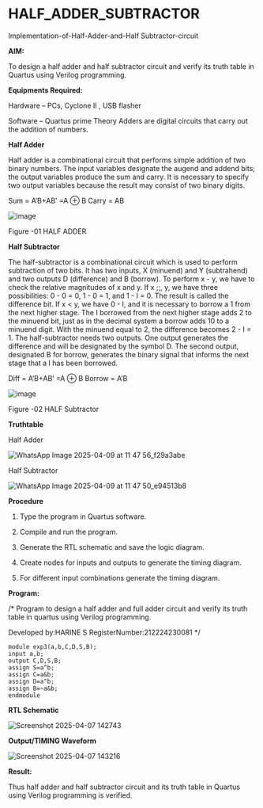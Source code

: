 # HALF_ADDER_SUBTRACTOR

Implementation-of-Half-Adder-and-Half Subtractor-circuit

**AIM:**

To design a half adder and half subtractor circuit and verify its truth table in Quartus using Verilog programming.

**Equipments Required:**

Hardware – PCs, Cyclone II , USB flasher 

Software – Quartus prime Theory Adders are digital circuits that carry out the addition of numbers.

**Half Adder**

Half adder is a combinational circuit that performs simple addition of two binary numbers. The input variables designate the augend and addend bits; the output variables produce the sum and carry. It is necessary to specify two output variables because the result may consist of two binary digits.

Sum = A’B+AB’ =A ⊕ B Carry = AB

![image](https://github.com/naavaneetha/HALF_ADDER_SUBTRACTOR/assets/154305477/bd4a0b2c-cdbc-4184-ab08-81578f121e1f)

Figure -01 HALF ADDER

**Half Subtractor**

The half-subtractor is a combinational circuit which is used to perform subtraction of two bits. It has two inputs, X (minuend) and Y (subtrahend) and two outputs D (difference) and B (borrow). To perform x - y, we have to check the relative magnitudes of x and y. If x ;;, y, we have three possibilities: 0 - 0 = 0, 1 - 0 = 1, and 1 - I = 0. The result is called the difference bit. If x < y, we have 0 - I, and it is necessary to borrow a 1 from the next higher stage. The I borrowed from the next higher stage adds 2 to the minuend bit, just as in the decimal system a borrow adds 10 to a minuend digit. With the minuend equal to 2, the difference becomes 2 - I = 1. The half-subtractor needs two outputs. One output generates the difference and will be designated by the symbol D. The second output, designated B for borrow, generates the binary signal that informs the next stage that a I has been borrowed. 

Diff = A’B+AB’ =A ⊕ B
Borrow = A’B

 ![image](https://github.com/naavaneetha/HALF_ADDER_SUBTRACTOR/assets/154305477/d76b099c-513f-4e7c-843a-e2fd028a531a)

Figure -02 HALF Subtractor

**Truthtable**

Half Adder

![WhatsApp Image 2025-04-09 at 11 47 56_f29a3abe](https://github.com/user-attachments/assets/954d6037-b3f4-4a4e-8db5-9a6bd1102317)

Half Subtractor

![WhatsApp Image 2025-04-09 at 11 47 50_e94513b8](https://github.com/user-attachments/assets/16d40871-8df9-47ee-a5a1-821e4307185b)

**Procedure**

1.	Type the program in Quartus software.

2.	Compile and run the program.

3.	Generate the RTL schematic and save the logic diagram.

4.	Create nodes for inputs and outputs to generate the timing diagram.

5.	For different input combinations generate the timing diagram.


**Program:**

/* Program to design a half adder and full adder circuit and verify its truth table in quartus using Verilog programming.

Developed by:HARINE S
RegisterNumber:212224230081 */

```
module exp3(a,b,C,D,S,B);
input a,b;
output C,D,S,B;
assign S=a^b;
assign C=a&b;
assign D=a^b;
assign B=~a&b;
endmodule

```

**RTL Schematic**

![Screenshot 2025-04-07 142743](https://github.com/user-attachments/assets/a7f5d1ff-bcc9-4b16-9245-5e91a8cd92b0)


**Output/TIMING Waveform**

![Screenshot 2025-04-07 143216](https://github.com/user-attachments/assets/d447525f-e92e-486e-86e0-6719799a9e07)


**Result:**

Thus half adder and half subtractor circuit and its truth table in Quartus using Verilog programming is verified.
